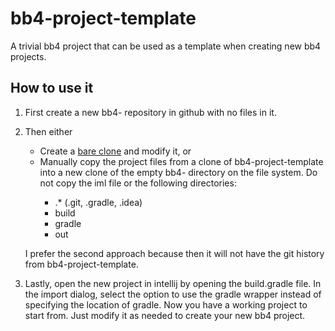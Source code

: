 # bb4-project-template
A trivial bb4 project that can be used as a template when creating new bb4 projects. 

## How to use it

1. First create a new bb4-<new project> repository in github with no files in it.
1. Then either
   * Create a [bare clone](https://help.github.com/articles/duplicating-a-repository/) and modify it, or
   * Manually copy the project files from a clone of bb4-project-template into a new clone of the empty bb4-<new project> 
 directory on the file system. Do not copy the iml file or the following directories:
     * .* (.git, .gradle, .idea) 
     * build
     * gradle
     * out
   
   I prefer the second approach because then it will not have the git history from bb4-project-template.
   
1. Lastly, open the new project in intellij by opening the build.gradle file. In the import dialog, select the option to use the gradle wrapper instead of specifying the location of gradle. Now you have a working project to start from. Just modify it as needed to create your new bb4 project.

     
 
